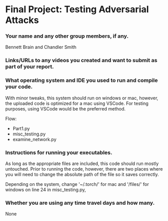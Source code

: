 #  Final Project: Testing Adversarial Attacks

### Your name and any other group members, if any.

Bennett Brain and Chandler Smith

### Links/URLs to any videos you created and want to submit as part of your report.


### What operating system and IDE you used to run and compile your code.
With minor tweaks, this system should run on windows or mac, however, the uploaded code is optimized for a mac using VSCode. For testing purposes, using VSCode would be the preferred method. 

Flow:
- Part1.py
- misc_testing.py
- examine_network.py



### Instructions for running your executables.
As long as the appropriate files are included, this code should run mostly untouched. Prior to running the code, however, there are two places where you will need to change the absolute path of the file so it saves correctly.

Depending on the system, change '~/.torch/' for mac and '/files/' for windows on line 24 in misc_testing.py, 


### Whether you are using any time travel days and how many.
None
